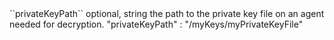 <tr>
<td>``privateKeyPath``</td>
<td>optional, string</td>
<td>the path to the private key file on an agent needed for decryption.</td>
<td> "privateKeyPath" : "/myKeys/myPrivateKeyFile"</td>
<td></td>
</tr>
